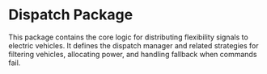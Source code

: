 # Dispatch Package

This package contains the core logic for distributing flexibility signals to electric vehicles. It defines the dispatch manager and related strategies for filtering vehicles, allocating power, and handling fallback when commands fail.
